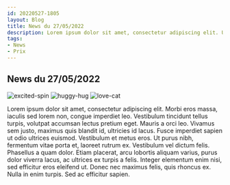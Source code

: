 ```yaml
---
id: 20220527-1805
layout: Blog
title: News du 27/05/2022
description: Lorem ipsum dolor sit amet, consectetur adipiscing elit. Ut maximus nisi sed vestibulum convallis. Curabitur ullamcorper vestibulum sapien vitae blandit.
tags:
- News
- Prix
---
```


## News du 27/05/2022

![excited-spin](/img/cartoon-cat/excited-spin.gif)
![huggy-hug](/img/cartoon-cat/huggy-hug.gif)
![love-cat](/img/cartoon-cat/love-cat.gif)

Lorem ipsum dolor sit amet, consectetur adipiscing elit. Morbi eros massa, iaculis sed lorem non, congue imperdiet leo. Vestibulum tincidunt tellus turpis, volutpat accumsan lectus pretium eget. Mauris a orci leo. Vivamus sem justo, maximus quis blandit id, ultricies id lacus. Fusce imperdiet sapien ut odio ultrices euismod. Vestibulum et metus eros. Ut purus nibh, fermentum vitae porta et, laoreet rutrum ex. Vestibulum vel dictum felis. Phasellus a quam dolor. Etiam placerat, arcu lobortis aliquam varius, purus dolor viverra lacus, ac ultrices ex turpis a felis. Integer elementum enim nisi, sed efficitur eros eleifend ut. Donec nec maximus felis, quis rhoncus ex. Nulla in enim turpis. Sed ac efficitur sapien.
